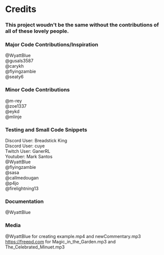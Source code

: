 # Credits

### This project woudn't be the same without the contributions of all of these lovely people.


### Major Code Contributions/Inspiration
@WyattBlue<br>
@gusals3587<br>
@carykh<br>
@flyingzambie<br>
@seaty6<br>

### Minor Code Contributions
@m-rey<br>
@zoe1337<br>
@eykd<br>
@mlinje<br>

### Testing and Small Code Snippets
Discord User: Breadstick King<br>
Discord User: cuye<br>
Twitch User: GanerRL<br>
Youtuber: Mark Santos<br>
@WyattBlue<br>
@flyingzambie<br>
@sasa<br>
@callmedougan<br>
@p4jo<br>
@firelightning13<br>

### Documentation
@WyattBlue

### Media
@WyattBlue for creating example.mp4 and newCommentary.mp3<br>
https://freepd.com for Magic_in_the_Garden.mp3 and The_Celebrated_Minuet.mp3<br>
